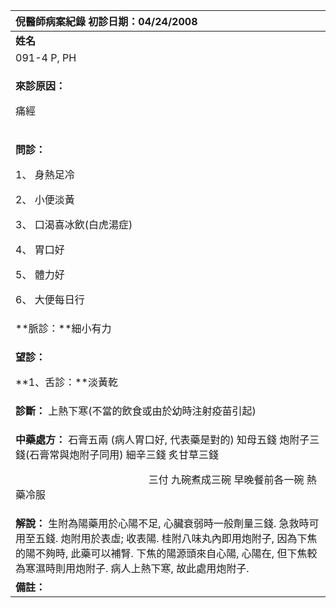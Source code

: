﻿|**倪醫師病案紀錄**     初診日期：04/24/2008|
| :- |
|**姓名**|**性別：**|**年齡及體型**|**來診日期：**|
|091-4 P, PH|女|29歲  中等|05/05/2008|
|<p>**來診原因：**</p><p>痛經</p>|
|<p>**問診：**</p><p>1、 身熱足冷</p><p>2、 小便淡黃</p><p>3、 口渴喜冰飲(白虎湯症)</p><p>4、 胃口好  </p><p>5、 體力好</p><p>6、 大便每日行</p>|
|**脈診：**細小有力|
|<p>**望診：**</p><p>**1、舌診：**淡黃乾</p>|
|**診斷：** 上熱下寒(不當的飲食或由於幼時注射疫苗引起)|
|<p>**中藥處方：** 石膏五兩 (病人胃口好, 代表藥是對的) 知母五錢 炮附子三錢(石膏常與炮附子同用) 細辛三錢 炙甘草三錢 </p><p>`                          `三付 九碗煮成三碗 早晚餐前各一碗 熱藥冷服</p>|
|**解說：** 生附為陽藥用於心陽不足, 心臟衰弱時一般劑量三錢. 急救時可用至五錢. 炮附用於表虛; 收表陽. 桂附八味丸內即用炮附子, 因為下焦的陽不夠時, 此藥可以補腎. 下焦的陽源頭來自心陽, 心陽在, 但下焦較為寒濕時則用炮附子. 病人上熱下寒, 故此處用炮附子.|
|**備註：**|

